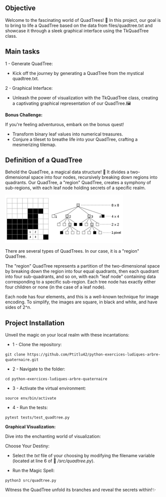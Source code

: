 ## Objective

Welcome to the fascinating world of QuadTrees! 🌳 In this project, our goal is to bring to life a QuadTree based on the data from files/quadtree.txt and showcase it through a sleek graphical interface using the TkQuadTree class.

## Main tasks

1 - Generate QuadTree:

- Kick off the journey by generating a QuadTree from the mystical quadtree.txt.

2 - Graphical Interface:

- Unleash the power of visualization with the TkQuadTree class, creating a captivating graphical representation of our QuadTree.🖼️

**Bonus Challenge:**

If you're feeling adventurous, embark on the bonus quest!

- Transform binary leaf values into numerical treasures.
- Conjure a tileset to breathe life into your QuadTree, crafting a mesmerizing tilemap.

## Definition of a QuadTree

Behold the QuadTree, a magical data structure! 🌲 It divides a two-dimensional space into four nodes, recursively breaking down regions into quadrants. Our QuadTree, a "region" QuadTree, creates a symphony of sub-regions, with each leaf node holding secrets of a specific realm.

![img.png](files/quadtree.png)

There are several types of QuadTrees. In our case, it is a "region" QuadTree.

The "region" QuadTree represents a partition of the two-dimensional space by breaking down the region into four equal quadrants, then each quadrant into four sub-quadrants, and so on, with each "leaf node" containing data corresponding to a specific sub-region. Each tree node has exactly either four children or none (in the case of a leaf node).

Each node has four elements, and this is a well-known technique for image encoding. To simplify, the images are square, in black and white, and have sides of 2^n.

## Project Installation

Unveil the magic on your local realm with these incantations:

- 1 - Clone the repository:

```git clone https://github.com/Ptitlu42/python-exercices-ludiques-arbre-quaternaire.git```

- 2 - Navigate to the folder:

```cd python-exercices-ludiques-arbre-quaternaire```

- 3 - Activate the virtual environment:

```source env/bin/activate```

- 4 - Run the tests:

```pytest tests/test_quadtree.py```

  **Graphical Visualization:**

Dive into the enchanting world of visualization:

Choose Your Destiny:

- Select the *txt* file of your choosing by modifying the filename variable (located at  line 6 of  📂 */src/quadtree.py*).
  
- Run the Magic Spell:

```python3 src/quadtree.py```

Witness the QuadTree unfold its branches and reveal the secrets within!✨
